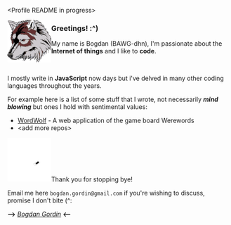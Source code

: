 &lt;Profile README in progress&gt; 

<img align="left" src="https://raw.githubusercontent.com/bogdangordin/bogdangordin/main/wolf.png?raw=true" width="100">

### Greetings! :^)

My name is Bogdan (BAWG-dhn), I'm passionate about the **Internet of things** and I like to **code**.

<br>

I mostly write in **JavaScript** now days but i've delved in many other coding languages throughout the years.

For example here is a list of some stuff that I wrote, not necessarily ***mind blowing*** but ones I hold with sentimental values:

- [WordWolf](https://github.com/RFP2202-Blue-Ocean-Avengers/WordWolf) - A web application of the game board Werewords
- &lt;add more repos&gt;

<img src="https://raw.githubusercontent.com/bogdangordin/bogdangordin/main/bug.gif?raw=true" width="100"/>Thank you for stopping bye!

Email me here `bogdan.gordin@gmail.com` if you're wishing to discuss, promise I don't bite (^:

**-->** [_Bogdan Gordin_](https://www.linkedin.com/in/bogdangordin/) **<--**
